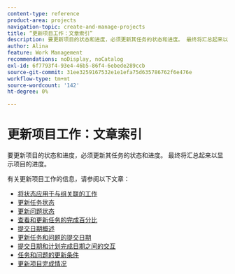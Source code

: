 ```yaml
---
content-type: reference
product-area: projects
navigation-topic: create-and-manage-projects
title: “更新项目工作：文章索引”
description: 要更新项目的状态和进度，必须更新其任务的状态和进度。 最终将汇总起来以显示项目的进度。
author: Alina
feature: Work Management
recommendations: noDisplay, noCatalog
exl-id: 6f7793f4-93e4-46b5-86f4-6ebede289ccb
source-git-commit: 31ee3259167532e1e1efa75d635786762f6e476e
workflow-type: tm+mt
source-wordcount: '142'
ht-degree: 0%

---
```


# 更新项目工作：文章索引

<!--Audited: 01/2024-->

要更新项目的状态和进度，必须更新其任务的状态和进度。 最终将汇总起来以显示项目的进度。

有关更新项目工作的信息，请参阅以下文章：

* [将状态应用于与组关联的工作](../../../manage-work/projects/updating-work-in-a-project/apply-custom-status-work-assigned-to-group.md)
* [更新任务状态](../../../manage-work/projects/updating-work-in-a-project/update-task-status.md)
* [更新问题状态](../../../manage-work/projects/updating-work-in-a-project/update-issue-status.md)
* [查看和更新任务的完成百分比](../../../manage-work/projects/updating-work-in-a-project/view-update-percent-complete-for-tasks.md)
* [提交日期概述](../../../manage-work/projects/updating-work-in-a-project/overview-of-commit-dates.md)
* [更新任务和问题的提交日期](../../../manage-work/projects/updating-work-in-a-project/update-commit-date-on-tasks-and-issues.md)
* [提交日期和计划完成日期之间的交互](../../../manage-work/projects/updating-work-in-a-project/interactions-between-commit-and-planned-completion-dates.md)
* [任务和问题的更新条件](../../../manage-work/projects/updating-work-in-a-project/update-condition-for-tasks-and-issues.md)
* [更新项目完成情况](../../../manage-work/projects/updating-work-in-a-project/update-condition-on-project.md)
